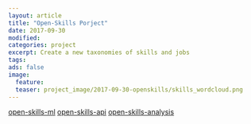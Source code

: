 ```yaml
---
layout: article
title: "Open-Skills Porject"
date: 2017-09-30
modified:
categories: project
excerpt: Create a new taxonomies of skills and jobs
tags:
ads: false
image:
  feature:
  teaser: project_image/2017-09-30-openskills/skills_wordcloud.png
---
```


[open-skills-ml](https://github.com/workforce-data-initiative/skills-ml)
[open-skills-api](https://github.com/workforce-data-initiative/skills-api/wiki/API-Overview)
[open-skills-analysis](https://github.com/workforce-data-initiative/skills-analysis)
